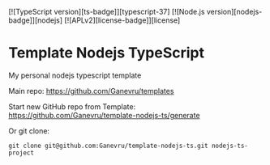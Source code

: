 [![TypeScript version][ts-badge]][typescript-37]
[![Node.js version][nodejs-badge]][nodejs]
[![APLv2][license-badge]][license]

# Template Nodejs TypeScript

My personal nodejs typescript template

Main repo: https://github.com/Ganevru/templates

Start new GitHub repo from Template: https://github.com/Ganevru/template-nodejs-ts/generate

Or git clone:

```
git clone git@github.com:Ganevru/template-nodejs-ts.git nodejs-ts-project
```
